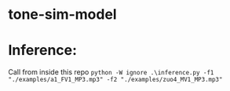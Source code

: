 # tone-sim-model

# Inference:
Call from inside this repo
`python -W ignore .\inference.py -f1 "./examples/a1_FV1_MP3.mp3" -f2 "./examples/zuo4_MV1_MP3.mp3"`
